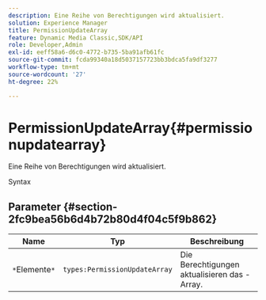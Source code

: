 ```yaml
---
description: Eine Reihe von Berechtigungen wird aktualisiert.
solution: Experience Manager
title: PermissionUpdateArray
feature: Dynamic Media Classic,SDK/API
role: Developer,Admin
exl-id: eeff58a6-d6c0-4772-b735-5ba91afb61fc
source-git-commit: fcda99340a18d5037157723bb3bdca5fa9df3277
workflow-type: tm+mt
source-wordcount: '27'
ht-degree: 22%

---
```


# PermissionUpdateArray{#permissionupdatearray}

Eine Reihe von Berechtigungen wird aktualisiert.

Syntax

## Parameter {#section-2fc9bea56b6d4b72b80d4f04c5f9b862}

| Name | Typ | Beschreibung |
|---|---|---|
| `*`Elemente`*` | `types:PermissionUpdateArray` | Die Berechtigungen aktualisieren das -Array. |
